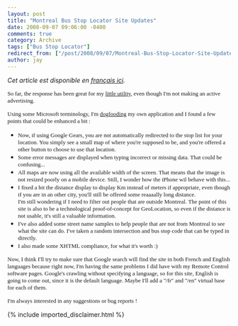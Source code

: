 ```yaml
---
layout: post
title: "Montreal Bus Stop Locator Site Updates"
date: 2008-09-07 09:06:00 -0400
comments: true
category: Archive
tags: ["Bus Stop Locator"]
redirect_from: ["/post/2008/09/07/Montreal-Bus-Stop-Locator-Site-Updates.aspx", "/post/2008/09/07/montreal-bus-stop-locator-site-updates.aspx"]
author: jay
---
```

<!-- more -->
<p>
<em>Cet article est disponible en <a href="http://blogs.codes-sources.com/jay/archive/2008/09/07/mise-a-jour-du-moteur-de-recherche-des-arrets-de-bus-de-montreal.aspx">fran&ccedil;ais ici</a>. </em>
</p>
<p>
<font face="trebuchet ms,geneva" size="2">
So far, the response has been great for my <a href="http://jaylee.org/stm">little utility</a>, even though I&#39;m not making an active advertising.
</font>
</p>
<p>
<font face="trebuchet ms,geneva" size="2">
Using some Microsoft terminology, I&#39;m <a href="http://en.wikipedia.org/wiki/Eat_one%27s_own_dog_food">dogfooding</a> my own application and I found a few points that could be enhanced a bit :
</font>
</p>
<ul>
	<li><font face="trebuchet ms,geneva" size="2">Now, if using Google Gears, you are not automatically redirected to the stop list for your location. You simply see a small map of where you&#39;re supposed to be, and you&#39;re offered a other button to choose to use that location.</font></li>
	<li><font face="trebuchet ms,geneva" size="2">Some error messages are displayed when typing incorrect or missing data. That could be confusing...</font></li>
	<li><font face="trebuchet ms,geneva" size="2">All maps are now using all the available width of the screen. That means that the image is not resized poorly on a mobile device. Still, I wonder how the iPhone wil behave with this...</font></li>
	<li><font face="trebuchet ms,geneva" size="2">I fixed a bit the distance display to display Km instead of meters if appropriate, even though if you are in an other city, you&#39;ll still be offered some reaaaally long distance.<br />
	I&#39;m still wondering if I need to filter out people that are outside Montreal. The point of this site is also to be a technological proof-of-concept for GeoLocation, so even if the distance is not usable, it&#39;s still a valuable information.</font></li>
	<li><font face="trebuchet ms,geneva" size="2">I&#39;ve also added some street name samples to help people that are not from Montreal to see what the site can do. I&#39;ve taken a random intersection and bus stop code that can be typed in directly. </font></li>
	<li><font face="trebuchet ms,geneva" size="2">I also made some XHTML compliance, for what it&#39;s worth :)</font></li>
</ul>
<p>
<font face="trebuchet ms,geneva" size="2">
Now, I think I&#39;ll try to make sure that Google search will find the site in both French and English languages because right now, I&#39;m having the same problems I did have with my Remote Control software pages. Google&#39;s crawling without specifying a language, so for this site, English is going to come out, since it is the default language. Maybe I&#39;ll add a &quot;/fr&quot; and &quot;/en&quot; virtual base for each of them. 
</font>
</p>
<p>
<font face="trebuchet ms,geneva" size="2">
I&#39;m always interested in any suggestions or bug reports !
</font>
</p>

{% include imported_disclaimer.html %}
